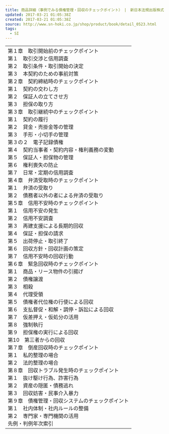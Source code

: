 ```yaml
---
title: 商品詳細（事例でみる債権管理・回収のチェックポイント）　|　新日本法規出版株式会社 Webショップ
updated: 2017-03-21 01:05:38Z
created: 2017-03-21 01:05:38Z
source: http://www.sn-hoki.co.jp/shop/product/book/detail_0523.html
tags:
  - SI
---
```


|     |
| --- |
| 第１章　取引開始前のチェックポイント<br>第１　取引交渉と信用調査<br>第２　取引条件・取引開始の決定<br>第３　本契約のための事前対策<br>第２章　契約締結時のチェックポイント<br>第１　契約の交わし方<br>第２　保証人の立てさせ方<br>第３　担保の取り方<br>第３章　取引継続中のチェックポイント<br>第１　契約の履行<br>第２　貸金・売掛金等の管理<br>第３　手形・小切手の管理<br>第３の２　電子記録債権<br>第４　契約当事者・契約内容・権利義務の変動<br>第５　保証人・担保物の管理<br>第６　権利喪失の防止<br>第７　日常・定期の信用調査<br>第４章　弁済受取時のチェックポイント<br>第１　弁済の受取り<br>第２　債務者以外の者による弁済の受取り<br>第５章　信用不安時のチェックポイント<br>第１　信用不安の発生<br>第２　信用不安調査<br>第３　再建支援による長期的回収<br>第４　保証・担保の請求<br>第５　出荷停止・取引終了<br>第６　回収方針・回収計画の策定<br>第７　信用不安時の回収行動<br>第６章　緊急回収時のチェックポイント<br>第１　商品・リース物件の引揚げ<br>第２　債権譲渡<br>第３　相殺<br>第４　代理受領<br>第５　債権者代位権の行使による回収<br>第６　支払督促・和解・調停・訴訟による回収<br>第７　仮差押え・仮処分の活用<br>第８　強制執行<br>第９　担保権の実行による回収<br>第10　第三者からの回収<br>第７章　倒産回収時のチェックポイント<br>第１　私的整理の場合<br>第２　法的整理の場合<br>第８章　回収トラブル発生時のチェックポイント<br>第１　抜け駆け行為、詐害行為<br>第２　資産の隠匿・債務逃れ<br>第３　回収妨害・民事介入暴力<br>第９章　債権管理・回収システムのチェックポイント<br>第１　社内体制・社内ルールの整備<br>第２　専門家・専門機関の活用<br>先例・判例年次索引 |